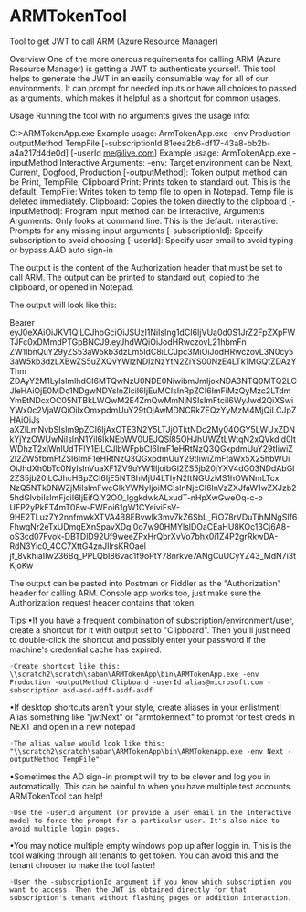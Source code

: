 ARMTokenTool
============

Tool to get JWT to call ARM (Azure Resource Manager)

Overview
 One of the more onerous requirements for calling ARM (Azure Resource Manager) is getting a JWT to authenticate yourself. This tool helps to generate the JWT in an easily consumable way for all of our environments. It can prompt for needed inputs or have all choices to passed as arguments, which makes it helpful as a shortcut for common usages. 

Usage
 Running the tool with no arguments gives the usage info:

C:\>ARMTokenApp.exe
Example usage: ArmTokenApp.exe -env Production -outputMethod TempFile [-subscriptionId 81eea2b6-df17-43a8-bb2b-a4a217d4de0d] [-userId me@live.com]
Example usage: ArmTokenApp.exe -inputMethod Interactive
Arguments:
    -env: Target environment can be Next, Current, Dogfood, Production
    [-outputMethod]: Token output method can be Print, TempFile, Clipboard
         Print: Prints token to standard out. This is the default.
         TempFile: Writes token to temp file to open in Notepad. Temp file is deleted immediately.
         Clipboard: Copies the token directly to the clipboard
    [-inputMethod]: Program input method can be Interactive, Arguments
         Arguments: Only looks at command line. This is the default.
         Interactive: Prompts for any missing input arguments
    [-subscriptionId]: Specify subscription to avoid choosing
    [-userId]: Specify user email to avoid typing or bypass AAD auto sign-in
 

 The output is the content of the Authorization header that must be set to call ARM. The output can be printed to standard out, copied to the clipboard, or opened in Notepad.

 The output will look like this: 

Bearer eyJ0eXAiOiJKV1QiLCJhbGciOiJSUzI1NiIsIng1dCI6IjVUa0d0S1JrZ2FpZXpFWTJFc0xDMmdPTGpBNCJ9.eyJhdWQiOiJodHRwczovL21hbmFn
ZW1lbnQuY29yZS53aW5kb3dzLm5ldC8iLCJpc3MiOiJodHRwczovL3N0cy53aW5kb3dzLXBwZS5uZXQvYWIzNDIzNzYtN2ZiYS00NzE4LTk1MGQtZDAzYThm
ZDAyY2M1LyIsImlhdCI6MTQwNzU0NDE0NiwibmJmIjoxNDA3NTQ0MTQ2LCJleHAiOjE0MDc1NDgwNDYsInZlciI6IjEuMCIsInRpZCI6ImFiMzQyMzc2LTdm
YmEtNDcxOC05NTBkLWQwM2E4ZmQwMmNjNSIsImFtciI6WyJwd2QiXSwiYWx0c2VjaWQiOiIxOmxpdmUuY29tOjAwMDNCRkZEQzYyMzM4MjQiLCJpZHAiOiJs
aXZlLmNvbSIsIm9pZCI6IjAxOTE3N2Y5LTJjOTktNDc2My04OGY5LWUxZDNkYjYzOWUwNiIsInN1YiI6IkNEbWV0UEJQSl85OHJhUWZtLWtqN2xQVkdid0It
WDhzT2xiWnlUdTFlY1EiLCJlbWFpbCI6ImF1eHRtNzQ3QGxpdmUuY29tIiwiZ2l2ZW5fbmFtZSI6ImF1eHRtNzQ3QGxpdmUuY29tIiwiZmFtaWx5X25hbWUi
OiJhdXh0bTc0NyIsInVuaXF1ZV9uYW1lIjoibGl2ZS5jb20jYXV4dG03NDdAbGl2ZS5jb20iLCJhcHBpZCI6IjE5NTBhMjU4LTIyN2ItNGUzMS1hOWNmLTcx
NzQ5NTk0NWZjMiIsImFwcGlkYWNyIjoiMCIsInNjcCI6InVzZXJfaW1wZXJzb25hdGlvbiIsImFjciI6IjEifQ.Y2OO_lggkdwkALxudT-nHpXwGweOq-c-o
UFP2yPkET4mT08w-FWEoi61gW1CYeiviFsV-9HE2TLuz7Y2nnfmwkXTVA4B8EBvwlk3mv7kZ6SbL_FiO78rVDuTihMNgSIf6FhwgNr2eTxUDmgEXnSpavXDg
0o7w90HMYlslDOaCEaHU8KOc13Cj6A8-oS3cd07Fvok-DBTDlD92Uf9weeZPxHrQbrXvVo7bhx0i1Z4P2grRkwDA-RdN3Yic0_4CC7XttG4znJIlrsKROael
jf_8vkhiaIIw236Bq_PPLQbI86vac1f9oPtY78nrkve7ANgCuUCyYZ43_MdN7i3tKjoKw
 
 The output can be pasted into Postman or Fiddler as the "Authorization" header for calling ARM. Console app works too, just make sure the Authorization request header contains that token.

Tips
  •If you have a frequent combination of subscription/environment/user, create a shortcut for it with output set to "Clipboard". Then you'll just need to double-click the shortcut and possibly enter your password if the machine's credential cache has expired.

    ◦Create shortcut like this: \\scratch2\scratch\saban\ARMTokenApp\bin\ARMTokenApp.exe -env Production -outputMethod Clipboard -userId alias@microsoft.com -subscription asd-asd-adff-asdf-asdf

  •If desktop shortcuts aren't your style, create aliases in your enlistment! Alias something like "jwtNext" or "armtokennext" to prompt for test creds in NEXT and open in a new notepad

    ◦The alias value would look like this: "\\scratch2\scratch\saban\ARMTokenApp\bin\ARMTokenApp.exe -env Next -outputMethod TempFile"

  •Sometimes the AD sign-in prompt will try to be clever and log you in automatically. This can be painful to when you have multiple test accounts. ARMTokenTool can help!

    ◦Use the -userId argument (or provide a user email in the Interactive mode) to force the prompt for a particular user. It's also nice to avoid multiple login pages.

  •You may notice multiple empty windows pop up after loggin in. This is the tool walking through all tenants to get token. You can avoid this and the tenant chooser to make the tool faster!

    ◦User the -subscriptionId argument if you know which subscription you want to access. Then the JWT is obtained directly for that subscription's tenant without flashing pages or addition interaction.
